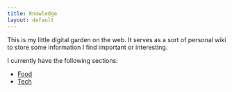 ```yaml
---
title: Knowledge
layout: default
---
```


This is my little digital garden on the web. It serves as a sort of personal
wiki to store some information I find important or interesting.

I currently have the following sections:

- [Food](food)
- [Tech](tech)
